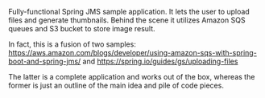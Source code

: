Fully-functional Spring JMS sample application. 
It lets the user to upload files and generate thumbnails.
Behind the scene it utilizes Amazon SQS queues and S3 bucket to store image result.

In fact, this is a fusion of two samples:
https://aws.amazon.com/blogs/developer/using-amazon-sqs-with-spring-boot-and-spring-jms/ and 
https://spring.io/guides/gs/uploading-files

The latter is a complete application and works out of the box, whereas the former is just an outline of the main idea and pile of code pieces.
